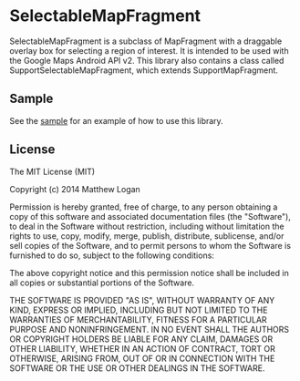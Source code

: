 SelectableMapFragment
=====================

SelectableMapFragment is a subclass of MapFragment with a draggable overlay box for selecting a region of interest.  It is intended to be used with the Google Maps Android API v2.  This library also contains a class called SupportSelectableMapFragment, which extends SupportMapFragment.

## Sample

See the [sample](https://github.com/mattlogan/SelectableMapFragment/tree/master/sample) for an example of how to use this library.

## License

The MIT License (MIT)

Copyright (c) 2014 Matthew Logan

Permission is hereby granted, free of charge, to any person obtaining a copy
of this software and associated documentation files (the "Software"), to deal
in the Software without restriction, including without limitation the rights
to use, copy, modify, merge, publish, distribute, sublicense, and/or sell
copies of the Software, and to permit persons to whom the Software is
furnished to do so, subject to the following conditions:

The above copyright notice and this permission notice shall be included in all
copies or substantial portions of the Software.

THE SOFTWARE IS PROVIDED "AS IS", WITHOUT WARRANTY OF ANY KIND, EXPRESS OR
IMPLIED, INCLUDING BUT NOT LIMITED TO THE WARRANTIES OF MERCHANTABILITY,
FITNESS FOR A PARTICULAR PURPOSE AND NONINFRINGEMENT. IN NO EVENT SHALL THE
AUTHORS OR COPYRIGHT HOLDERS BE LIABLE FOR ANY CLAIM, DAMAGES OR OTHER
LIABILITY, WHETHER IN AN ACTION OF CONTRACT, TORT OR OTHERWISE, ARISING FROM,
OUT OF OR IN CONNECTION WITH THE SOFTWARE OR THE USE OR OTHER DEALINGS IN THE
SOFTWARE.

